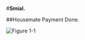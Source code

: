 #**Smial.**

##Housemate Payment Done.

![Figure 1-1](http://media.giphy.com/media/Jb66IYoVVIFSU/giphy.gif "Welcome")
